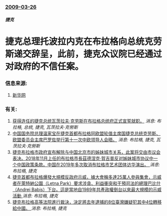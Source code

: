 ### [2009-03-26](/news/2009/03/26/index.md)

##### 捷克
# 捷克总理托波拉内克在布拉格向总统克劳斯递交辞呈，此前，捷克众议院已经通过对政府的不信任案。




### 信息来源:

1. [新华网](http://news.xinhuanet.com/world/2009-03/27/content_11079382.htm)

### 有关:

1. [获得连任的捷克总统瓦茨拉夫·克劳斯在布拉格总统府正式宣誓就职。](/zh/news/2008/03/7/获得连任的捷克总统瓦茨拉夫-克劳斯在布拉格总统府正式宣誓就职.md) _消息: 布拉格, 总统, 捷克, 瓦茨拉夫·克勞斯_
2. [中国国务院总理温家宝在捷克首都布拉格同欧盟轮值主席国捷克总统克劳斯、欧盟委员会主席巴罗佐举行第十一次中欧领导人会晤。](/zh/news/2009/05/20/中国国务院总理温家宝在捷克首都布拉格同欧盟轮值主席国捷克总统克劳斯-欧盟委员会主席巴罗佐举行第十一次中欧领导人会晤.md) _消息: 布拉格, 捷克, 瓦茨拉夫·克勞斯_
3. [ 捷克布拉格市政府宣布解除与中国北京市的姊妹城市关系，此案将交由市议会表决。2018年11月上任的布拉格市長茲德涅克·賀吉普反对姊妹城市协议中一个中国政策条款。中国在2019年多次取消布拉格市艺术团体访华演出。 ](/zh/news/2019/10/8/捷克布拉格市政府宣布解除与中国北京市的姊妹城市关系-此案将交由市议会表决-2018年11月上任的布拉格市長茲德涅克-賀.md) _消息: 布拉格, 捷克_
4. [捷克首都布拉格爆發大規模反政府示威，據大會稱多達25萬人參與集會，示威者在萊特納公園（Letna Park）要求涉貪、利益衝突和干預司法的總理巴比什（Andrej Babis）下台。這是當地自1989年共產政權倒台以來最大規模的示威活動 ](/zh/news/2019/06/23/捷克首都布拉格爆發大規模反政府示威-據大會稱多達25萬人參與集會-示威者在萊特納公園-Letna-Park-要求涉貪-利.md) _消息: 布拉格, 捷克_
5. [捷克布拉格高等法院進行裁決，決定將去年逮捕的8位臺灣嫌疑犯其中4位轉移給中國。 ](/zh/news/2019/05/28/捷克布拉格高等法院進行裁決-決定將去年逮捕的8位臺灣嫌疑犯其中4位轉移給中國.md) _消息: 布拉格, 捷克_
